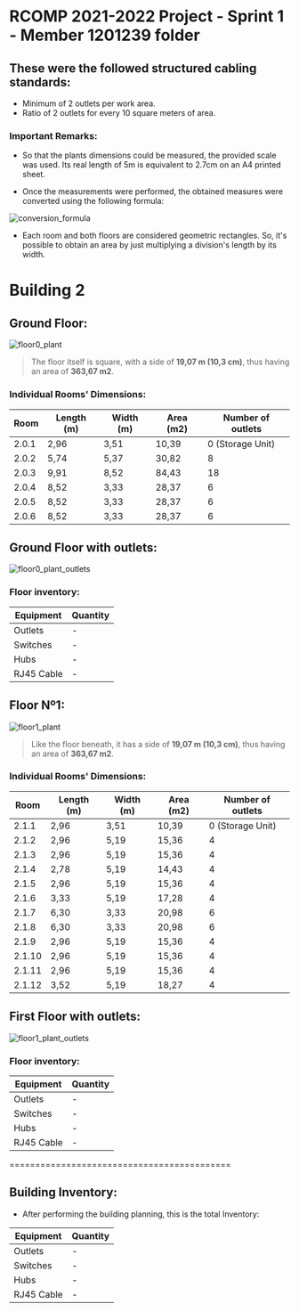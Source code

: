 RCOMP 2021-2022 Project - Sprint 1 - Member 1201239 folder
===========================================

## These were the followed structured cabling standards:
- Minimum of 2 outlets per work area.
- Ratio of 2 outlets for every 10 square meters of area.

### Important Remarks:

- So that the plants dimensions could be measured, the provided scale was used. Its real length of 5m
is equivalent to 2.7cm on an A4 printed sheet.


- Once the measurements were performed, the obtained measures 
were converted using the following formula:

![conversion_formula](resources/conv_formula.png)

- Each room and both floors are considered geometric rectangles. So, it's possible to obtain an area
by just multiplying a division's length by its width.

# Building 2 

## Ground Floor:

![floor0_plant](resources/Building2_Floor0.png)

> The floor itself is square, with a side of **19,07 m (10,3 cm)**, thus having an area of **363,67 m2**.

### Individual Rooms' Dimensions:

| Room  | Length (m) | Width (m) | Area (m2) | Number of outlets |
|-------|------------|-----------|-----------|-------------------|
| 2.0.1 | 2,96       | 3,51      | 10,39     | 0 (Storage Unit)  |
| 2.0.2 | 5,74       | 5,37      | 30,82     | 8                 |
| 2.0.3 | 9,91       | 8,52      | 84,43     | 18                |
| 2.0.4 | 8,52       | 3,33      | 28,37     | 6                 |
| 2.0.5 | 8,52       | 3,33      | 28,37     | 6                 |
| 2.0.6 | 8,52       | 3,33      | 28,37     | 6                 |

## Ground Floor with outlets:

![floor0_plant_outlets](resources/Building2_Floor0_Outlets.png)

### Floor inventory:

| Equipment  | Quantity |
|------------|----------|
| Outlets    | -        |
| Switches   | -        |
| Hubs       | -        |
| RJ45 Cable | -        |


## Floor Nº1:

![floor1_plant](resources/Building2_Floor1.png)

> Like the floor beneath, it has a side of **19,07 m (10,3 cm)**, thus having an area of **363,67 m2**.

### Individual Rooms' Dimensions:

| Room   | Length (m) | Width (m) | Area (m2) | Number of outlets |
|--------|------------|-----------|-----------|-------------------|
| 2.1.1  | 2,96       | 3,51      | 10,39     | 0 (Storage Unit)  |
| 2.1.2  | 2,96       | 5,19      | 15,36     | 4                 |
| 2.1.3  | 2,96       | 5,19      | 15,36     | 4                 |
| 2.1.4  | 2,78       | 5,19      | 14,43     | 4                 |
| 2.1.5  | 2,96       | 5,19      | 15,36     | 4                 |
| 2.1.6  | 3,33       | 5,19      | 17,28     | 4                 |
| 2.1.7  | 6,30       | 3,33      | 20,98     | 6                 |
| 2.1.8  | 6,30       | 3,33      | 20,98     | 6                 |
| 2.1.9  | 2,96       | 5,19      | 15,36     | 4                 |
| 2.1.10 | 2,96       | 5,19      | 15,36     | 4                 |
| 2.1.11 | 2,96       | 5,19      | 15,36     | 4                 |
| 2.1.12 | 3,52       | 5,19      | 18,27     | 4                 |

## First Floor with outlets:

![floor1_plant_outlets](resources/Building2_Floor1_Outlets.png)

### Floor inventory:

| Equipment  | Quantity |
|------------|----------|
| Outlets    | -        |
| Switches   | -        |
| Hubs       | -        |
| RJ45 Cable | -        |


===========================================

## Building Inventory:

- After performing the building planning, this is the total Inventory:

| Equipment  | Quantity |
|------------|----------|
| Outlets    | -        |
| Switches   | -        |
| Hubs       | -        |
| RJ45 Cable | -        |